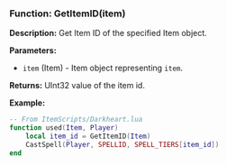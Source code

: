 ### Function: GetItemID(item)

**Description:**
Get Item ID of the specified Item object.

**Parameters:**
- `item` (Item) - Item object representing `item`.

**Returns:** UInt32 value of the item id.

**Example:**

```lua
-- From ItemScripts/Darkheart.lua
function used(Item, Player)
    local item_id = GetItemID(Item)
    CastSpell(Player, SPELLID, SPELL_TIERS[item_id])
end
```
